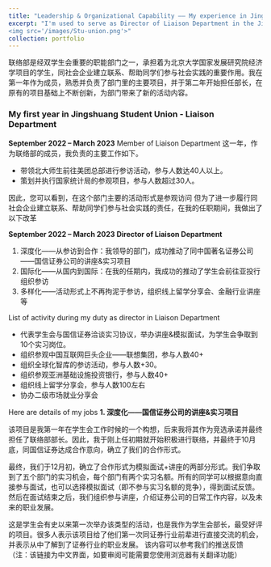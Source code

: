 ```yaml
---
title: "Leadership & Organizational Capability —— My experience in Jingshuang Student Union, National School of Development, Peking University "
excerpt: "I'm used to serve as Director of Liaison Department in the Jingshuang Student Union at Peking University, I would be delighted if you could evaluate my organizational skills here.<br/>
<img src='/images/Stu-union.png'>"
collection: portfolio
---
```

联络部是经双学生会重要的职能部门之一，承担着为北京大学国家发展研究院经济学项目的学生，同社会企业建立联系、帮助同学们参与社会实践的重要作用。我在第一年作为成员，熟悉并负责了部门里的主要项目，并于第二年开始担任部长，在原有的项目基础上不断创新，为部门带来了新的活动内容。


### My first year in Jingshuang Student Union - Liaison Department
**September 2022 – March 2023** Member of Liaison Department
这一年，作为联络部的成员，我负责的主要工作如下。
- 带领北大师生前往美团总部进行参访活动，参与人数达40人以上。
- 策划并执行国家统计局的参观项目，参与人数超过30人。

因此，您可以看到，在这个部门主要的活动形式是参观访问
但为了进一步履行同社会企业建立联系、帮助同学们参与社会实践的责任，在我的任职期间，我做出了以下改革

**September 2022 – March 2023  Director of Liaison Department** 
1. 深度化——从参访到合作：我领导的部门，成功推动了同中国著名证券公司——国信证券公司的讲座&实习项目
2. 国际化——从国内到国际：在我的任期内，我成功的推动了学生会前往亚投行组织参访
3. 多样化——活动形式上不再拘泥于参访，组织线上留学分享会、金融行业讲座等

List of activity during my duty as director in Liaison Department
- 代表学生会与国信证券洽谈实习协议，举办讲座&模拟面试，为学生会争取到10个实习岗位。
- 组织参观中国互联网巨头企业——联想集团，参与人数40+
- 组织全球化智库的参访活动，参与人数+30。
- 组织参观亚洲基础设施投资银行，参与人数40+
- 组织线上留学分享会，参与人数100左右
- 协办二级市场就业分享会


Here are details of my jobs
**1. 深度化——国信证券公司的讲座&实习项目** 

该项目是我第一年在学生会工作时候的一个构想，后来我将其作为竞选承诺并最终担任了联络部部长。因此，我于刚上任初期就开始积极进行联络，并最终于10月底，同国信证券达成合作意向，确立了我们的合作形式。

最终，我们于12月初，确立了合作形式为模拟面试+讲座的两部分形式。我们争取到了五个部门的实习机会，每个部门有两个实习名额。所有的同学可以根据意向直接参与面试，也可以选择模拟面试（即不参与实习名额的竞争），得到面试反馈。然后在面试结束之后，我们组织参与讲座，介绍证券公司的日常工作内容，以及未来的职业发展。

这是学生会有史以来第一次举办该类型的活动，也是我作为学生会部长，最受好评的项目。很多人表示该项目给了他们第一次同证券行业前辈进行直接交流的机会，并表示从中了解到了证券行业的职业发展。
该内容可以参考我们的推送反馈（注：该链接为中文界面，如要审阅可能需要您使用浏览器有关翻译功能）



